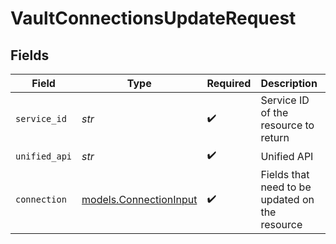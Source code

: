 # VaultConnectionsUpdateRequest


## Fields

| Field                                                  | Type                                                   | Required                                               | Description                                            | Example                                                |
| ------------------------------------------------------ | ------------------------------------------------------ | ------------------------------------------------------ | ------------------------------------------------------ | ------------------------------------------------------ |
| `service_id`                                           | *str*                                                  | :heavy_check_mark:                                     | Service ID of the resource to return                   | pipedrive                                              |
| `unified_api`                                          | *str*                                                  | :heavy_check_mark:                                     | Unified API                                            | crm                                                    |
| `connection`                                           | [models.ConnectionInput](../models/connectioninput.md) | :heavy_check_mark:                                     | Fields that need to be updated on the resource         |                                                        |